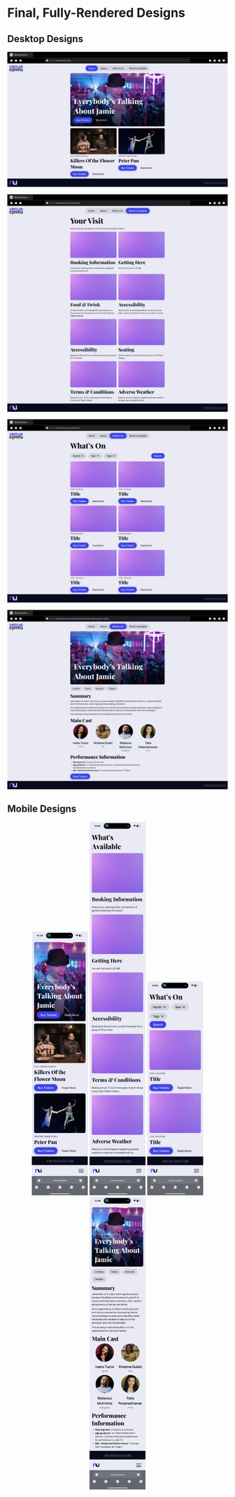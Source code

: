 # Final, Fully-Rendered Designs

## Desktop Designs

![Desktop Home page](./desktop/home.png)

![Desktop What's Available page](./desktop/whatsAvailable.png)

![Desktop What's On page](./desktop/whatsOn.png)

![Desktop Event View page](./desktop/whatsOn_eventViewer.png)

## Mobile Designs

<p align="middle">
    <img width="128" src="./mobile/home.png" alt="" />
    <img width="128" src="./mobile/whatsAvailable.png" alt="" />
    <img width="128" src="./mobile/whatsOn.png" alt="" />
    <img width="128" src="./mobile/whatsOn_eventViewer.png" alt="" />
</p>
